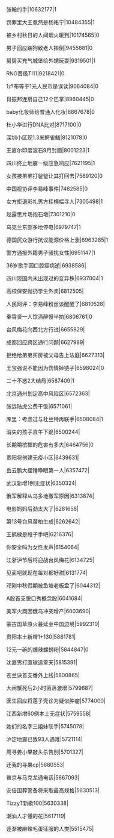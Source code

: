张翰的手|10632177|1

罚罪里大王竟然是杨祐宁|10484355|1

被乡村秋日的人间烟火暖到|10174565|0

男子回应踹狗致老人摔倒|9455881|0

舅舅买充气城堡给外甥玩耍|9319501|1

RNG晋级TI11|9218421|0

1卢布等于1元人民币是误读|9064084|0

肖振邦连扇自己12个巴掌|8960445|0

baby化妆师给普通人化妆|8867678|0

杜小华进行DNA比对|8717100|0

深圳小区现1.3米鳄雀鳝|8121078|0

王嘉尔印度滚石9月封面|8001223|1

四川终止地震一级应急响应|7621195|1

女孩被弟弟打爸爸让其打回去|7569120|0

中国视协评李易峰事件|7482585|0

女方拒退彩礼男方挂横幅寻人|7305498|1

赵露思片场抱石墩|7301210|0

乌克兰东部多地停电|6979747|1

德国民众游行抗议能源价格上涨|6963285|1

警方通报外籍男子骚扰女性|6951147|1

36岁歌手因口腔癌病逝|6938586|

四川现国内未出现过的变异株|6937004|1

高校保安抛扔学生外卖|6812505|

人民网评：李易峰粉丝该醒醒了|6810528|

秦霄贤一人饮酒醉慢半拍|6806761|0

台风梅花向西北方行进|6655829|

成都回应跨区通行问题|6627989|

拒绝给弟弟买房被父母告上法庭|6627313|

王宝强说不能因为伤情掉链子|6598024|0

二十不惑2大结局|6587409|1

北京通州划定高中风险区|6572363|

张远陆虎公费干饭|6571061|

库里：考虑过与杜兰特再联手|6508084|1

消失的孩子袁午下跪|6500244|

长期嚼槟榔的危害有多大|6464756|0

贵阳将创建无疫小区|6439631|

岳云鹏大摆锤睁眼第一人|6357472|

武汉新增1例无症状|6350324|

俄军解释从乌多地撤军原因|6313874|

电影妈妈后劲太大了|6281658|

第13号台风苗柏生成|6262642|

王鹤棣是段子手吧|6216376|

你安全吗为女性发声|6154064|

江浙沪节后将迎战台风梅花|6134725|

见面吧就现在每对都好甜|6131774|

邓刚中秋假期被鱼塘老板盘了|6044312|

A股首支脱口秀概念股|6041684|

美军火商因俄乌冲突增产|6003690|

蒙古国草原火蔓延至中国边境|5992310|

贵阳本土新增1+130|5881781|

12元一碗的爆辣螺蛳粉|5844847|0

沈嘉男打直球追覃天|5815391|

苍兰诀首支番外上线|5800865|

大闸蟹死后2小时菌落激增|5799687|

医生回应将莲子壳诊为疑似肿瘤|5774000|

江西新增60例本土无症状|5759558|

她们的名字三姐妹联手|5745078|

泸定地震已致93人遇难|5721114|

周寻姜小果敲头杀告别|5701327|

还我的寻果cp|5680553|

普京与马克龙通电话|5667093|

安倍国葬警备将采取最高规格|5630513|

TizzyT新歌100|5630338|

潮汕人才懂的花|5617119|

逐渐被麻辣毛蛋征服的人类|5515475|

